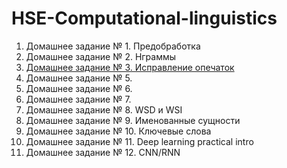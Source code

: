 # HSE-Computational-linguistics

1) Домашнее задание № 1. Предобработка
2) Домашнее задание № 2. Нграммы
3) [Домашнее задание № 3. Исправление опечаток](https://github.com/yudinatatiana/HSE-Computational-linguistics/tree/main/HW3)
5) Домашнее задание № 5. 
6) Домашнее задание № 6. 
7) Домашнее задание № 7. 
8) Домашнее задание № 8. WSD и WSI
9) Домашнее задание № 9. Именованные сущности
10) Домашнее задание № 10. Ключевые слова
11) Домашнее задание № 11. Deep learning practical intro
12) Домашнее задание № 12. CNN/RNN

